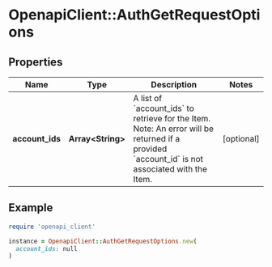 # OpenapiClient::AuthGetRequestOptions

## Properties

| Name | Type | Description | Notes |
| ---- | ---- | ----------- | ----- |
| **account_ids** | **Array&lt;String&gt;** | A list of &#x60;account_ids&#x60; to retrieve for the Item. Note: An error will be returned if a provided &#x60;account_id&#x60; is not associated with the Item. | [optional] |

## Example

```ruby
require 'openapi_client'

instance = OpenapiClient::AuthGetRequestOptions.new(
  account_ids: null
)
```

